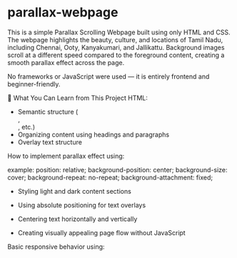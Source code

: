 # parallax-webpage

This is a simple Parallax Scrolling Webpage built using only HTML and CSS. The webpage highlights the beauty, culture, and locations of Tamil Nadu, including Chennai, Ooty, Kanyakumari, and Jallikattu. Background images scroll at a different speed compared to the foreground content, creating a smooth parallax effect across the page.

No frameworks or JavaScript were used — it is entirely frontend and beginner-friendly.

🧠 What You Can Learn from This Project
 HTML:
- Semantic structure (<section>, <footer>, etc.)
- Organizing content using headings and paragraphs
- Overlay text structure

How to implement parallax effect using:
  
 example: 
position: relative;
background-position: center;
background-size: cover;
background-repeat: no-repeat;
background-attachment: fixed;

- Styling light and dark content sections

- Using absolute positioning for text overlays

- Centering text horizontally and vertically

- Creating visually appealing page flow without JavaScript

Basic responsive behavior using:
<meta name="viewport" content="width=device-width, initial-scale=1.0">
